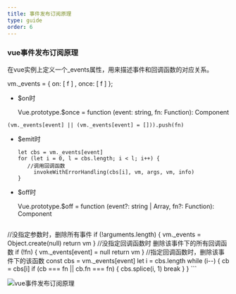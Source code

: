 ```yaml
---
title: 事件发布订阅原理
type: guide
order: 6
---
```


### vue事件发布订阅原理

在vue实例上定义一个_events属性，用来描述事件和回调函数的对应关系。

vm._events = { on: [ f ] , once: [ f ]  };

- $on时

  Vue.prototype.$once = function (event: string, fn: Function): Component

```
(vm._events[event] || (vm._events[event] = [])).push(fn)
```

- $emit时

  ```
  let cbs = vm._events[event]
  for (let i = 0, l = cbs.length; i < l; i++) {
  	 //调用回调函数
       invokeWithErrorHandling(cbs[i], vm, args, vm, info)
  }
  ```

- $off时

  Vue.prototype.$off = function (event?: string | Array<string>, fn?: Function): Component

     ```
//没指定参数时，删除所有事件
  if (!arguments.length) {
      vm._events = Object.create(null)
      return vm
  }
  //没指定回调函数时 删除该事件下的所有回调函数
  if (!fn) {
      vm._events[event] = null
      return vm
  }
  //指定回调函数时，删除该事件下的该函数
  const cbs = vm._events[event]
  let i = cbs.length
  while (i--) {
      cb = cbs[i]
      if (cb === fn || cb.fn === fn) {
          cbs.splice(i, 1)
          break
      }
  }
     ```





![vue事件发布订阅原理](C:\Users\94963\Desktop\note\img\vue事件发布订阅原理.png)



